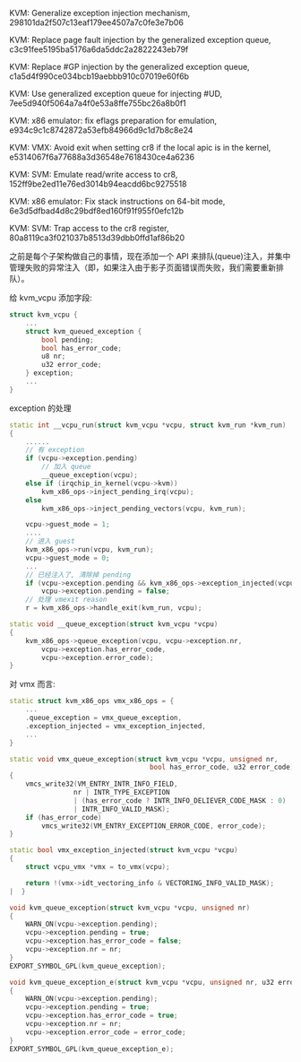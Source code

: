 

KVM: Generalize exception injection mechanism, 298101da2f507c13eaf179ee4507a7c0fe3e7b06

KVM: Replace page fault injection by the generalized exception queue, c3c91fee5195ba5176a6da5ddc2a2822243eb79f

KVM: Replace #GP injection by the generalized exception queue, c1a5d4f990ce034bcb19aebbb910c07019e60f6b

KVM: Use generalized exception queue for injecting #UD, 7ee5d940f5064a7a4f0e53a8ffe755bc26a8b0f1

KVM: x86 emulator: fix eflags preparation for emulation, e934c9c1c8742872a53efb84966d9c1d7b8c8e24

KVM: VMX: Avoid exit when setting cr8 if the local apic is in the kernel, e5314067f6a77688a3d36548e7618430ce4a6236

KVM: SVM: Emulate read/write access to cr8, 152ff9be2ed11e76ed3014b94eacdd6bc9275518

KVM: x86 emulator: Fix stack instructions on 64-bit mode, 6e3d5dfbad4d8c29bdf8ed160f91f955f0efc12b

KVM: SVM: Trap access to the cr8 register, 80a8119ca3f021037b8513d39dbb0ffd1af86b20

之前是每个子架构做自己的事情，现在添加一个 API 来排队(queue)注入，并集中管理失败的异常注入（即，如果注入由于影子页面错误而失败，我们需要重新排队）。

给 kvm_vcpu 添加字段:

```cpp
struct kvm_vcpu {
    ...
    struct kvm_queued_exception {
        bool pending;
        bool has_error_code;
        u8 nr;
        u32 error_code;
    } exception;
    ...
}
```

exception 的处理

```cpp
static int __vcpu_run(struct kvm_vcpu *vcpu, struct kvm_run *kvm_run)
{
    ......
    // 有 exception
    if (vcpu->exception.pending)
        // 加入 queue
        __queue_exception(vcpu);
    else if (irqchip_in_kernel(vcpu->kvm))
        kvm_x86_ops->inject_pending_irq(vcpu);
    else
        kvm_x86_ops->inject_pending_vectors(vcpu, kvm_run);

    vcpu->guest_mode = 1;
    ....
    // 进入 guest
    kvm_x86_ops->run(vcpu, kvm_run);
    vcpu->guest_mode = 0;
    ...
    // 已经注入了, 清除掉 pending
    if (vcpu->exception.pending && kvm_x86_ops->exception_injected(vcpu))
        vcpu->exception.pending = false;
    // 处理 vmexit reason
    r = kvm_x86_ops->handle_exit(kvm_run, vcpu);
```

```cpp
static void __queue_exception(struct kvm_vcpu *vcpu)
{
    kvm_x86_ops->queue_exception(vcpu, vcpu->exception.nr,
        vcpu->exception.has_error_code,
        vcpu->exception.error_code);
}
```

对 vmx 而言:

```cpp
static struct kvm_x86_ops vmx_x86_ops = {
    ...
    .queue_exception = vmx_queue_exception,
    .exception_injected = vmx_exception_injected,
    ...
}

static void vmx_queue_exception(struct kvm_vcpu *vcpu, unsigned nr,
                                   bool has_error_code, u32 error_code)
{
    vmcs_write32(VM_ENTRY_INTR_INFO_FIELD,
                nr | INTR_TYPE_EXCEPTION
                | (has_error_code ? INTR_INFO_DELIEVER_CODE_MASK : 0)
                | INTR_INFO_VALID_MASK);
    if (has_error_code)
        vmcs_write32(VM_ENTRY_EXCEPTION_ERROR_CODE, error_code);
}

static bool vmx_exception_injected(struct kvm_vcpu *vcpu)
{
    struct vcpu_vmx *vmx = to_vmx(vcpu);

    return !(vmx->idt_vectoring_info & VECTORING_INFO_VALID_MASK);
|  }

void kvm_queue_exception(struct kvm_vcpu *vcpu, unsigned nr)
{
    WARN_ON(vcpu->exception.pending);
    vcpu->exception.pending = true;
    vcpu->exception.has_error_code = false;
    vcpu->exception.nr = nr;
}
EXPORT_SYMBOL_GPL(kvm_queue_exception);

void kvm_queue_exception_e(struct kvm_vcpu *vcpu, unsigned nr, u32 error_code)
{
    WARN_ON(vcpu->exception.pending);
    vcpu->exception.pending = true;
    vcpu->exception.has_error_code = true;
    vcpu->exception.nr = nr;
    vcpu->exception.error_code = error_code;
}
EXPORT_SYMBOL_GPL(kvm_queue_exception_e);


```
